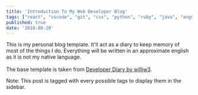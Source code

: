 ```yaml
---
title: 'Introduction To My Web Developer Blog'
tags: ["react", "vscode", "git", "css", "python", "ruby", "java", "angular", "html", "php", "mongodb", "graphql", "gatsby" ]
published: true
date: '2018-08-20'
---
```


This is my personal blog template. It'll act as a diary to keep memory of most of the things I do. 
Everything will be written in an approximate english as it is not my native language.<br>  
The base template is taken from
[Developer Diary by willjw3](https://www.gatsbyjs.com/starters/willjw3/gatsby-starter-developer-diary).<br>  

Note: This post is tagged with every possible tags to display them in the sidebar.
